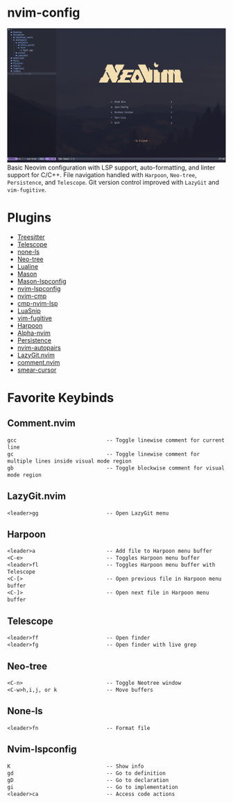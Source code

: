 # nvim-config
![nvim](https://github.com/ElijahInamarga/nvim-config/blob/main/images/new_splashscreen.png)
Basic Neovim configuration with LSP support, auto-formatting, and linter support for C/C++. File navigation handled with ```Harpoon```, ```Neo-tree```, ```Persistence```, and ```Telescope```.
Git version control improved with ```LazyGit``` and ```vim-fugitive```.

# Plugins

- [Treesitter](https://github.com/nvim-treesitter/nvim-treesitter)
- [Telescope](https://github.com/nvim-telescope/telescope.nvim)
- [none-ls](https://github.com/nvimtools/none-ls.nvim)
- [Neo-tree](https://github.com/nvim-neo-tree/neo-tree.nvim)
- [Lualine](https://github.com/nvim-lualine/lualine.nvim)
- [Mason](https://github.com/mason-org/mason.nvim)
- [Mason-lspconfig](https://github.com/mason-org/mason-lspconfig.nvim)
- [nvim-lspconfig](https://github.com/neovim/nvim-lspconfig)
- [nvim-cmp](https://github.com/hrsh7th/nvim-cmp)
- [cmp-nvim-lsp](https://github.com/hrsh7th/cmp-nvim-lsp)
- [LuaSnip](https://github.com/L3MON4D3/LuaSnip)
- [vim-fugitive](https://github.com/tpope/vim-fugitive)
- [Harpoon](https://github.com/ThePrimeagen/harpoon)
- [Alpha-nvim](https://github.com/goolord/alpha-nvim)
- [Persistence](https://github.com/folke/persistence.nvim)
- [nvim-autopairs](https://github.com/windwp/nvim-autopairs)
- [LazyGit.nvim](https://github.com/kdheepak/lazygit.nvim)
- [comment.nvim](https://github.com/numToStr/Comment.nvim)
- [smear-cursor](https://github.com/sphamba/smear-cursor.nvim)

# Favorite Keybinds

## Comment.nvim
```
gcc                             -- Toggle linewise comment for current line
gc                              -- Toggle linewise comment for multiple lines inside visual mode region
gb                              -- Toggle blockwise comment for visual mode region
```

## LazyGit.nvim
```
<leader>gg                      -- Open LazyGit menu
```

## Harpoon
```
<leader>a                       -- Add file to Harpoon menu buffer
<C-e>                           -- Toggles Harpoon menu buffer
<leader>fl                      -- Toggles Harpoon menu buffer with Telescope
<C-[>                           -- Open previous file in Harpoon menu buffer
<C-]>                           -- Open next file in Harpoon menu buffer
```

## Telescope
```
<leader>ff                      -- Open finder
<leader>fg                      -- Open finder with live grep
```

## Neo-tree
```
<C-n>                           -- Toggle Neotree window
<C-w>h,i,j, or k                -- Move buffers
```

## None-ls
```
<leader>fn                      -- Format file
```

## Nvim-lspconfig
```
K                               -- Show info
gd                              -- Go to definition
gD                              -- Go to declaration
gi                              -- Go to implementation
<leader>ca                      -- Access code actions
```
